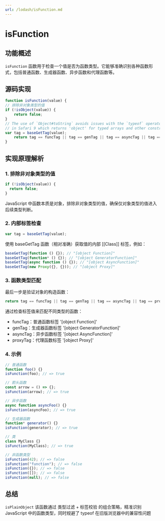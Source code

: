 ```yaml
---
url: /lodash/isFunction.md
---
```

# isFunction

## 功能概述

`isFunction` 函数用于检查一个值是否为函数类型。它能够准确识别各种函数形式，包括普通函数、生成器函数、异步函数和代理函数等。

## 源码实现

```js
function isFunction(value) {
// 排除非对象类型的值
if (!isObject(value)) {
    return false;
}
// The use of `Object#toString` avoids issues with the `typeof` operator
// in Safari 9 which returns 'object' for typed arrays and other constructors.
var tag = baseGetTag(value);
    return tag == funcTag || tag == genTag || tag == asyncTag || tag == proxyTag;
}

```

## 实现原理解析

### 1. 排除非对象类型的值

```js
if (!isObject(value)) {
  return false;
}
```

JavaScript 中函数本质是对象，排除非对象类型的值，确保仅对象类型的值进入后续类型判断。

### 2. 内部标签检查

```js
var tag = baseGetTag(value);
```

使用 baseGetTag 函数（相对准确）获取值的内部 \[\[Class]] 标签，例如：

```js
baseGetTag(function () {}); // "[object Function]"
baseGetTag(function* () {}); // "[object GeneratorFunction]"
baseGetTag(async function () {}); // "[object AsyncFunction]"
baseGetTag(new Proxy({}, {})); // "[object Proxy]"
```

### 3. 函数类型匹配

最后一步是验证对象的构造函数：

```js
return tag == funcTag || tag == genTag || tag == asyncTag || tag == proxyTag;

```

通过检查标签值来匹配不同类型的函数：

* funcTag：普通函数标签 '\[object Function]'
* genTag：生成器函数标签 '\[object GeneratorFunction]'
* asyncTag：异步函数标签 '\[object AsyncFunction]'
* proxyTag：代理函数标签 '\[object Proxy]'

### 4. 示例

```js
// 普通函数
function foo() {}
isFunction(foo); // => true

// 箭头函数
const arrow = () => {};
isFunction(arrow); // => true

// 异步函数
async function asyncFoo() {}
isFunction(asyncFoo); // => true

// 生成器函数
function* generator() {}
isFunction(generator); // => true

// 类
class MyClass {}
isFunction(MyClass); // => true

// 非函数类型
isFunction(42); // => false
isFunction("function"); // => false
isFunction({}); // => false
isFunction([]); // => false
isFunction(null); // => false

```

## 总结

`isPlainObject` 该函数通过 类型过滤 + 标签校验 的组合策略，精准识别 JavaScript 中的函数类型，同时规避了 typeof 在旧版浏览器中的兼容性问题
